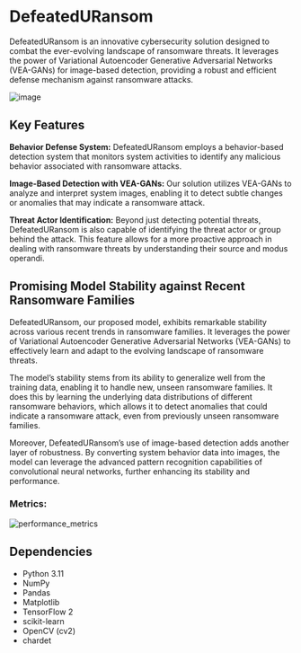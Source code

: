 # DefeatedURansom
DefeatedURansom is an innovative cybersecurity solution designed to combat the ever-evolving landscape of ransomware threats. It leverages the power of Variational Autoencoder Generative Adversarial Networks (VEA-GANs) for image-based detection, providing a robust and efficient defense mechanism against ransomware attacks.

![image](https://github.com/Youssef-AK/DefeatedURansom/assets/40705538/99626ff9-1678-4c1d-bcf0-346587895c4a)



## Key Features

**Behavior Defense System:** DefeatedURansom employs a behavior-based detection system that monitors system activities to identify any malicious behavior associated with ransomware attacks.

**Image-Based Detection with VEA-GANs:** Our solution utilizes VEA-GANs to analyze and interpret system images, enabling it to detect subtle changes or anomalies that may indicate a ransomware attack.

**Threat Actor Identification:** Beyond just detecting potential threats, DefeatedURansom is also capable of identifying the threat actor or group behind the attack. This feature allows for a more proactive approach in dealing with ransomware threats by understanding their source and modus operandi.

## Promising Model Stability against Recent Ransomware Families
DefeatedURansom, our proposed model, exhibits remarkable stability across various recent trends in ransomware families. It leverages the power of Variational Autoencoder Generative Adversarial Networks (VEA-GANs) to effectively learn and adapt to the evolving landscape of ransomware threats.

The model’s stability stems from its ability to generalize well from the training data, enabling it to handle new, unseen ransomware families. It does this by learning the underlying data distributions of different ransomware behaviors, which allows it to detect anomalies that could indicate a ransomware attack, even from previously unseen ransomware families.

Moreover, DefeatedURansom’s use of image-based detection adds another layer of robustness. By converting system behavior data into images, the model can leverage the advanced pattern recognition capabilities of convolutional neural networks, further enhancing its stability and performance.

### Metrics: 
![performance_metrics](https://github.com/Youssef-AK/DefeatedURansom/assets/40705538/4edc53bf-479f-4143-a8a5-3efcb067254c)


## Dependencies
- Python 3.11
- NumPy
- Pandas
- Matplotlib
- TensorFlow 2
- scikit-learn 
- OpenCV (cv2)
- chardet

